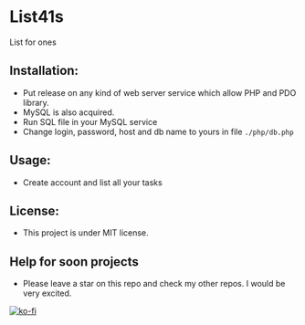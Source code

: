 # List41s
List for ones

## Installation:

- Put release on any kind of web server service which allow PHP and PDO library.
- MySQL is also acquired.
- Run SQL file in your MySQL service
- Change login, password, host and db name to yours in file `./php/db.php`

## Usage:

- Create account and list all your tasks

## License:

- This project is under MIT license.

## Help for soon projects

- Please leave a star on this repo and check my other repos. I would be very excited.

[![ko-fi](https://ko-fi.com/img/githubbutton_sm.svg)](https://ko-fi.com/A0A1ZDKLA)
